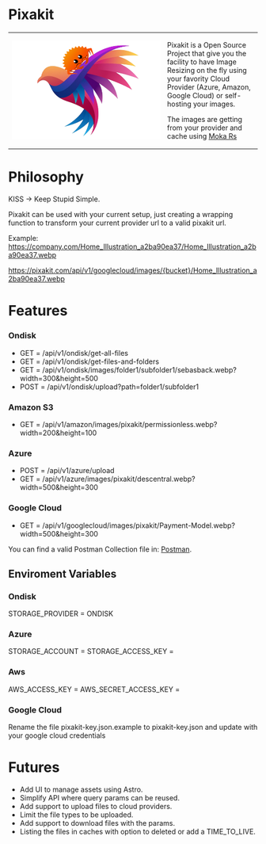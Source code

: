 # Pixakit

<table>
  <tr>
    <td width=300>
      <img src="docs/images/pixakit.png" alt="Pixakit" width="300" height="200">
    </td>
    <td>
      <p>Pixakit is a Open Source Project that give you the facility to have Image Resizing on the fly using your favority Cloud Provider (Azure, Amazon, Google Cloud) or self-hosting your images.</p>
      <p>The images are getting from your provider and cache using  <a href="https://github.com/moka-rs/moka">Moka Rs</a></p>
    </td>
  </tr>
</table>

# Philosophy

KISS -> Keep Stupid Simple.

Pixakit can be used with your current setup, just creating a wrapping function to transform your current provider url 
to a  valid pixakit url. 

Example:
  https://company.com/Home_Illustration_a2ba90ea37/Home_Illustration_a2ba90ea37.webp

  https://pixakit.com/api/v1/googlecloud/images/{bucket}/Home_Illustration_a2ba90ea37.webp

# Features

### Ondisk
- GET  = /api/v1/ondisk/get-all-files
- GET  = /api/v1/ondisk/get-files-and-folders
- GET  = /api/v1/ondisk/images/folder1/subfolder1/sebasback.webp?width=300&height=500
- POST = /api/v1/ondisk/upload?path=folder1/subfolder1

### Amazon S3

- GET  = /api/v1/amazon/images/pixakit/permissionless.webp?width=200&height=100

### Azure
- POST = /api/v1/azure/upload
- GET  = /api/v1/azure/images/pixakit/descentral.webp?width=500&height=300

### Google Cloud
- GET  = /api/v1/googlecloud/images/pixakit/Payment-Model.webp?width=500&height=300

You can find a valid Postman Collection file in:  [Postman](docs/postman).

## Enviroment Variables

### Ondisk 
STORAGE_PROVIDER = ONDISK

### Azure
STORAGE_ACCOUNT =
STORAGE_ACCESS_KEY =

### Aws
AWS_ACCESS_KEY =
AWS_SECRET_ACCESS_KEY =

### Google Cloud
Rename the file pixakit-key.json.example to pixakit-key.json and update with your google cloud credentials


# Futures 

- Add UI to manage assets using Astro.
- Simplify API where query params can be reused.
- Add support to upload files to cloud providers. 
- Limit the file types to be uploaded. 
- Add support to download files with the params. 
- Listing the files in caches with option to deleted or add a TIME_TO_LIVE.